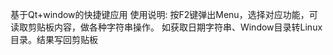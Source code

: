 基于Qt+window的快捷键应用
使用说明:
       按F2键弹出Menu，选择对应功能，可读取剪贴板内容，做各种字符串操作。
       如获取日期字符串、Window目录转Linux目录。结果写回剪贴板
